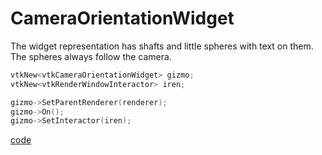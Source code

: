 # CameraOrientationWidget

The widget representation has shafts and little spheres with text on them. The spheres always follow the camera.

```cpp
vtkNew<vtkCameraOrientationWidget> gizmo;
vtkNew<vtkRenderWindowInteractor> iren;

gizmo->SetParentRenderer(renderer);
gizmo->On();
gizmo->SetInteractor(iren);
```

[code](../src/CameraOrientationWidgetGizmo.cxx)
